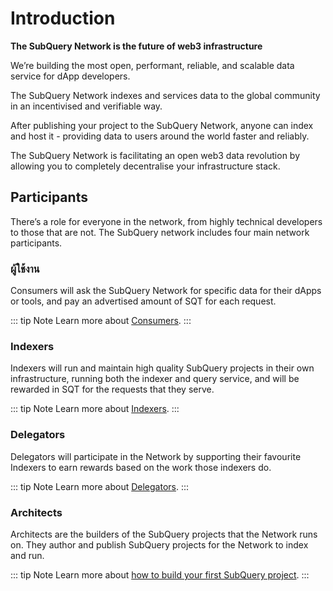 # Introduction

**The SubQuery Network is the future of web3 infrastructure**

We’re building the most open, performant, reliable, and scalable data service for dApp developers.

The SubQuery Network indexes and services data to the global community in an incentivised and verifiable way.

After publishing your project to the SubQuery Network, anyone can index and host it - providing data to users around the world faster and reliably.

The SubQuery Network is facilitating an open web3 data revolution by allowing you to completely decentralise your infrastructure stack.

## Participants

There’s a role for everyone in the network, from highly technical developers to those that are not. The SubQuery network includes four main network participants.

### ผู้ใช้งาน

Consumers will ask the SubQuery Network for specific data for their dApps or tools, and pay an advertised amount of SQT for each request.

::: tip Note Learn more about [Consumers](./consumers.md). :::

### Indexers

Indexers will run and maintain high quality SubQuery projects in their own infrastructure, running both the indexer and query service, and will be rewarded in SQT for the requests that they serve.

::: tip Note Learn more about [Indexers](./indexers.md). :::

### Delegators

Delegators will participate in the Network by supporting their favourite Indexers to earn rewards based on the work those indexers do.

::: tip Note Learn more about [Delegators](./delegators.md). :::

### Architects

Architects are the builders of the SubQuery projects that the Network runs on. They author and publish SubQuery projects for the Network to index and run.

::: tip Note Learn more about [how to build your first SubQuery project](../build/introduction.md). :::
